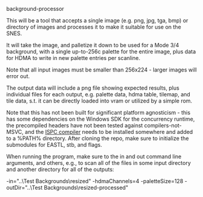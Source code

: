 background-processor

This will be a tool that accepts a single image (e.g. png, jpg, tga, bmp) or directory of images and processes it to make it suitable for use on the SNES.

It will take the image, and palletize it down to be used for a Mode 3/4 background, with a single up-to-256c palette for the entire image, plus data for HDMA to write in new palette entries per scanline.

Note that all input images must be smaller than 256x224 - larger images will error out.

The output data will include a png file showing expected results, plus individual files for each output, e.g. palette data, hdma table, tilemap, and tile data, s.t. it can be directly loaded into vram or utilized by a simple rom.


Note that this has not been built for significant platform agnosticism - this has some dependencies on the Windows SDK for the concurrency runtime, the precompiled headers have not been tested against compilers-not-MSVC, and the [ISPC compiler](https://ispc.github.io/downloads.html) needs to be installed somewhere and added to a %PATH% directory. After cloning the repo, make sure to initialize the submodules for EASTL, stb, and flags.

When running the program, make sure to the in and out command line arguments, and others, e.g., to scan all of the files in some input directory and another directory for all of the outputs:

-in="..\Test Backgrounds\resized" -hdmaChannels=4 -paletteSize=128 -outDir="..\Test Backgrounds\resized-processed"
